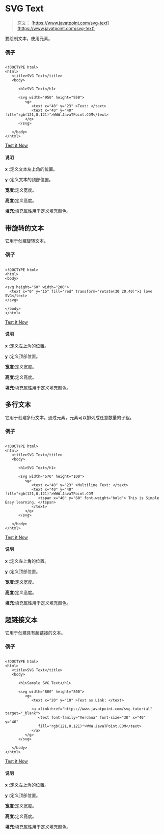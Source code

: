 # SVG Text

> 原文： [https://www.javatpoint.com/svg-text](https://www.javatpoint.com/svg-text)

要绘制文本，使用<text>元素。</text>

### 例子

```

<!DOCTYPE html>
<html>
   <title>SVG Text</title>
   <body>

      <h1>SVG Text</h1>

      <svg width="950" height="950">
         <g>
            <text x="40" y="23" >Text: </text>
            <text x="40" y="40" fill="rgb(121,0,121)">WWW.JavaTPoint.COM</text>
         </g> 
      </svg>

   </body>
</html>

```

[Test it Now](https://www.javatpoint.com/oprweb/test.jsp?filename=svgtext1)

#### 说明

**x** :定义文本左上角的位置。

**y** :定义文本的顶部位置。

**宽度**:定义宽度。

**高度**:定义高度。

**填充**:填充属性用于定义填充颜色。

## 带旋转的文本

它用于创建旋转文本。

### 例子

```

<!DOCTYPE html>
<html>
<body>

<svg height="60" width="200">
  <text x="0" y="15" fill="red" transform="rotate(30 20,40)">I love SVG</text>
</svg>

</body>
</html>

```

[Test it Now](https://www.javatpoint.com/oprweb/test.jsp?filename=svgtext2)

#### 说明

**x** :定义左上角的位置。

**y** :定义顶部位置。

**宽度**:定义宽度。

**高度**:定义高度。

**填充**:填充属性用于定义填充颜色。

## 多行文本

它用于创建多行文本。通过<tspan>元素，<text>元素可以排列成任意数量的子组。</text></tspan>

### 例子

```

<!DOCTYPE html>
<html>
   <title>SVG Text</title>
   <body>

      <h1>SVG Text</h1>

      <svg width="570" height="100">
         <g>
            <text x="40" y="23" >Multiline Text: </text>
            <text x="40" y="40" fill="rgb(121,0,121)">WWW.JavaTPoint.COM
               <tspan x="40" y="60" font-weight="bold"> This is Simple Easy learning. </tspan>
            </text>
         </g>
      </svg>

   </body>
</html>

```

[Test it Now](https://www.javatpoint.com/oprweb/test.jsp?filename=svgtext3)

#### 说明

**x** :定义左上角的位置。

**y** :定义顶部位置。

**宽度**:定义宽度。

**高度**:定义高度。

**填充**:填充属性用于定义填充颜色。

## 超链接文本

它用于创建具有超链接的文本。

### 例子

```

<!DOCTYPE html>
<html>
   <title>SVG Text</title>
   <body>

      <h1>Sample SVG Text</h1>

      <svg width="800" height="800">
         <g>
            <text x="20" y="10" >Text as Link: </text>

            <a xlink:href="https://www.javatpoint.com/svg-tutorial" target="_blank">
               <text font-family="Verdana" font-size="30" x="40" y="40" 
               fill="rgb(121,0,121)">WWW.JavaTPoint.COM</text>
            </a>
         </g>
      </svg>

   </body>
</html>

```

[Test it Now](https://www.javatpoint.com/oprweb/test.jsp?filename=svgtext4)

#### 说明

**x** :定义左上角的位置。

**y** :定义顶部位置。

**宽度**:定义宽度。

**高度**:定义高度。

**填充**:填充属性用于定义填充颜色。